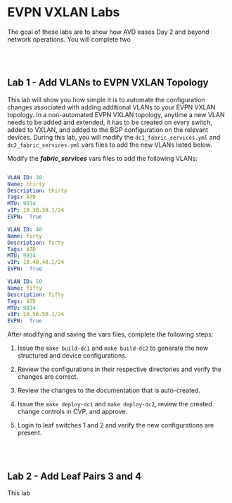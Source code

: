 # EVPN VXLAN Labs

The goal of these labs are to show how AVD eases Day 2 and beyond network operations.  You will complete two 

<br>
<br>

## Lab 1 - Add VLANs to EVPN VXLAN Topology

This lab will show you how simple it is to automate the configuration changes associated with adding additional VLANs to your EVPN VXLAN topology.  In a non-automated EVPN VXLAN topology, anytime a new VLAN needs to be added and extended, it has to be created on every switch, added to VXLAN, and added to the BGP configuration on the relevant devices.  During this lab, you will modify the `dc1_fabric_services.yml` and `dc2_fabric_services.yml` vars files to add the new VLANs listed below.  



Modify the ***fabric_services*** vars files to add the following VLANs:

```yaml

VLAN ID: 30
Name: thirty
Description: thirty
Tags: ATD
MTU: 9014
vIP: 10.30.30.1/24
EVPN:  True

VLAN ID: 40
Name: forty
Description: forty
Tags: ATD
MTU: 9014
vIP: 10.40.40.1/24
EVPN:  True

VLAN ID: 50
Name: fifty
Description: fifty
Tags: ATD
MTU: 9014
vIP: 10.50.50.1/24
EVPN:  True

```

After modifying and saving the vars files, complete the following steps:

1) Issue the `make build-dc1` and `make build-dc2` to generate the new structured and device configurations.

2) Review the configurations in their respective directories and verify the changes are correct.

3) Review the changes to the documentation that is auto-created.

4) Issue the `make deploy-dc1` and `make deploy-dc2`, review the created change controls in CVP, and approve.

5) Login to leaf switches 1 and 2 and verify the new configurations are present.

<br>
<br>


## Lab 2 - Add Leaf Pairs 3 and 4

This lab 